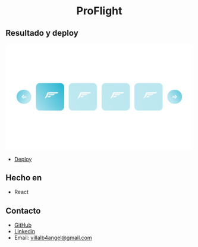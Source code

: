 <h1 align="center">ProFlight</h1>

## Resultado y deploy
![screenshot](./solution.png)
- [Deploy](https://pro-flight-gold.vercel.app/)

## Hecho en
- React

## Contacto
- [GitHub](https://github.com/villalb4)
- [Linkedin](https://www.linkedin.com/in/angelvillalba/)
- Email: villalb4angel@gmail.com